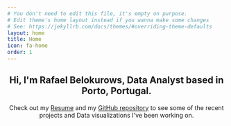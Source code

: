 ```yaml
---
# You don't need to edit this file, it's empty on purpose.
# Edit theme's home layout instead if you wanna make some changes
# See: https://jekyllrb.com/docs/themes/#overriding-theme-defaults
layout: home
title: Home
icon: fa-home
order: 1
---
```

<header>
  <h2 class="alt"><strong>Hi, I'm Rafael Belokurows, Data Analyst based in Porto, Portugal.</strong></h2> 
  <p>Check out my <a href="/assets/resume.pdf">Resume</a> and my <a href="https://github.com/rafabelokurows/">GitHub repository</a> to see some of the recent projects and Data visualizations I've been working on.</p>
</header>
